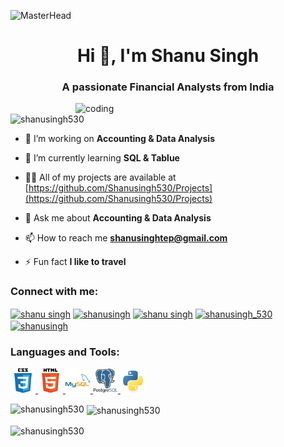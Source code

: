 ![MasterHead](https://1.bp.blogspot.com/-7A4WynwLsMw/XbBpCXG8fHI/AAAAAAAAMt4/uOa1bpLskYgrwGbllhSu2SDj_Mig8SXJQCLcBGAsYHQ/s1600/2000_600px.gif)
<h1 align="center">Hi 👋, I'm Shanu Singh</h1>
<h3 align="center">A passionate Financial Analysts from India</h3>
<img align="right" alt="coding" width="400" src="https://cdn.dribbble.com/users/1162077/screenshots/3848914/programmer.gif"
<p align="left"> <img src="https://komarev.com/ghpvc/?username=shanusingh530&label=Profile%20views&color=0e75b6&style=flat" alt="shanusingh530" /> </p>

- 🔭 I’m working on **Accounting & Data Analysis**

- 🌱 I’m currently learning **SQL & Tablue**

- 👨‍💻 All of my projects are available at [https://github.com/Shanusingh530/Projects](https://github.com/Shanusingh530/Projects)

- 💬 Ask me about **Accounting & Data Analysis**

- 📫 How to reach me **shanusinghtep@gmail.com**

- ⚡ Fun fact **I like to travel**

<h3 align="left">Connect with me:</h3>
<p align="left">
<a href="https://linkedin.com/in/shanu singh" target="blank"><img align="center" src="https://raw.githubusercontent.com/rahuldkjain/github-profile-readme-generator/master/src/images/icons/Social/linked-in-alt.svg" alt="shanu singh" height="30" width="40" /></a>
<a href="https://kaggle.com/shanusingh" target="blank"><img align="center" src="https://raw.githubusercontent.com/rahuldkjain/github-profile-readme-generator/master/src/images/icons/Social/kaggle.svg" alt="shanusingh" height="30" width="40" /></a>
<a href="https://fb.com/shanu singh" target="blank"><img align="center" src="https://raw.githubusercontent.com/rahuldkjain/github-profile-readme-generator/master/src/images/icons/Social/facebook.svg" alt="shanu singh" height="30" width="40" /></a>
<a href="https://instagram.com/shanusingh_530" target="blank"><img align="center" src="https://raw.githubusercontent.com/rahuldkjain/github-profile-readme-generator/master/src/images/icons/Social/instagram.svg" alt="shanusingh_530" height="30" width="40" /></a>
<a href="https://www.youtube.com/c/shanusingh" target="blank"><img align="center" src="https://raw.githubusercontent.com/rahuldkjain/github-profile-readme-generator/master/src/images/icons/Social/youtube.svg" alt="shanusingh" height="30" width="40" /></a>
</p>

<h3 align="left">Languages and Tools:</h3>
<p align="left"> <a href="https://www.w3schools.com/css/" target="_blank" rel="noreferrer"> <img src="https://raw.githubusercontent.com/devicons/devicon/master/icons/css3/css3-original-wordmark.svg" alt="css3" width="40" height="40"/> </a> <a href="https://www.w3.org/html/" target="_blank" rel="noreferrer"> <img src="https://raw.githubusercontent.com/devicons/devicon/master/icons/html5/html5-original-wordmark.svg" alt="html5" width="40" height="40"/> </a> <a href="https://www.mysql.com/" target="_blank" rel="noreferrer"> <img src="https://raw.githubusercontent.com/devicons/devicon/master/icons/mysql/mysql-original-wordmark.svg" alt="mysql" width="40" height="40"/> </a> <a href="https://www.postgresql.org" target="_blank" rel="noreferrer"> <img src="https://raw.githubusercontent.com/devicons/devicon/master/icons/postgresql/postgresql-original-wordmark.svg" alt="postgresql" width="40" height="40"/> </a> <a href="https://www.python.org" target="_blank" rel="noreferrer"> <img src="https://raw.githubusercontent.com/devicons/devicon/master/icons/python/python-original.svg" alt="python" width="40" height="40"/> </a> </p>

<p><img align="left" src="https://github-readme-stats.vercel.app/api/top-langs?username=shanusingh530&show_icons=true&locale=en&layout=compact" alt="shanusingh530" /></p>

<p>&nbsp;<img align="center" src="https://github-readme-stats.vercel.app/api?username=shanusingh530&show_icons=true&locale=en" alt="shanusingh530" /></p>

<p><img align="center" src="https://github-readme-streak-stats.herokuapp.com/?user=shanusingh530&" alt="shanusingh530" /></p>

